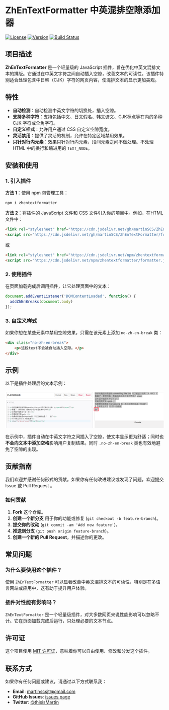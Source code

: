 # ZhEnTextFormatter 中英混排空隙添加器

[![License](https://img.shields.io/badge/license-MIT-blue.svg)](LICENSE)
[![Version](https://img.shields.io/badge/version-1.0.3-brightgreen.svg)](https://github.com/martinSCS/ZhEnTextFormatter/releases)
[![Build Status](https://img.shields.io/badge/build-passing-brightgreen.svg)](https://github.com/martinSCS/ZhEnTextFormatter/actions)

## 项目描述

**ZhEnTextFormatter** 是一个轻量级的 JavaScript 插件，旨在优化中英文混排文本的排版。它通过在中英文字符之间自动插入空隙，改善文本的可读性。该插件特别适合处理包含中日韩（CJK）字符的网页内容，使混排文本的显示更加美观。

## 特性

- **自动检测**：自动检测中英文字符的切换处，插入空隙。
- **支持多种字符**：支持包括中文、日文假名、韩文谚文、CJK标点等在内的多种 CJK 字符或全角字符。
- **自定义样式**：允许用户通过 CSS 自定义空隙宽度。
- **灵活禁用**：提供了灵活的机制，允许在特定区域禁用效果。
- **只针对行内元素**：效果只针对行内元素，段间元素之间不做处理。不处理 HTML 中的换行和缩进用的 `TEXT_NODE`。

## 安装和使用

### 1. 引入插件

**方法 1**：使用 npm 包管理工具：

```shell
npm i zhentextformatter
```

**方法 2**：将插件的 JavaScript 文件和 CSS 文件引入你的项目中。例如，在HTML文件中：

```html
<link rel="stylesheet" href="https://cdn.jsdelivr.net/gh/martinSCS/ZhEnTextFormatter/break.css">
<script src="https://cdn.jsdelivr.net/gh/martinSCS/ZhEnTextFormatter/formatter.js"></script>
```

或

```html
<link rel="stylesheet" href="https://cdn.jsdelivr.net/npm/zhentextformatter/break.css">
<script src="https://cdn.jsdelivr.net/npm/zhentextformatter/formatter.js"></script>
```

### 2. 使用插件

在页面加载完成后调用插件，让它处理页面中的文本：

```javascript
document.addEventListener('DOMContentLoaded', function() {
  addZhEnBreaks(document.body)
});
```

### 3. 自定义样式

如果你想在某些元素中禁用空隙效果，只需在该元素上添加 `no-zh-en-break` 类：

```html
<div class="no-zh-en-break">
    <p>这段text不会被自动插入空隙。</p>
</div>
```

## 示例

以下是插件处理后的文本示例：

![示例截图](img/shot.png)

在示例中，插件自动在中英文字符之间插入了空隙，使文本显示更为舒适；同时也**不会向文本中添加空格**影响用户复制结果。同时 `.no-zh-en-break` 类也有效地避免了空隙的出现。

## 贡献指南

我们欢迎并感谢任何形式的贡献。如果你有任何改进建议或发现了问题，欢迎提交 Issue 或 Pull Request 。

### 如何贡献

1. **Fork** 这个仓库。
2. **创建一个新分支** 用于你的功能或修复 (`git checkout -b feature-branch`)。
3. **提交你的改动** (`git commit -am 'Add new feature'`)。
4. **推送到分支** (`git push origin feature-branch`)。
5. **创建一个新的 Pull Request**，并描述你的更改。

## 常见问题

### 为什么要使用这个插件？
使用 `ZhEnTextFormatter` 可以显著改善中英文混排文本的可读性，特别是在多语言网站或应用中，这有助于提升用户体验。

### 插件对性能有影响吗？
`ZhEnTextFormatter` 是一个轻量级插件，对大多数网页来说性能影响可以忽略不计。它在页面加载完成后运行，只处理必要的文本节点。

## 许可证

这个项目使用 [MIT 许可证](LICENSE)，意味着你可以自由使用、修改和分发这个插件。

## 联系方式

如果你有任何问题或建议，请通过以下方式联系我：

- **Email**: martinscsjt@gmail.com
- **GitHub Issues**: [issues page](https://github.com/martinSCS/ZhEnTextFormatter/issues)
- **Twitter**: [@thisisMartin](https://twitter.com/thisisMartin)
